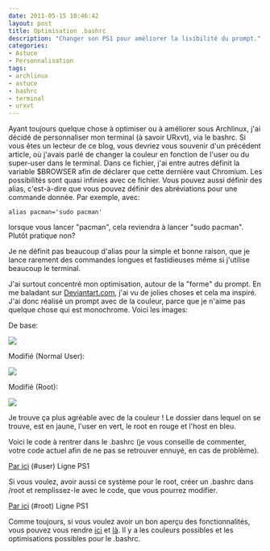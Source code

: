 ```yaml
---
date: 2011-05-15 10:46:42
layout: post
title: Optimisation .bashrc
description: "Changer son PS1 pour améliorer la lisibilité du prompt."
categories:
- Astuce
- Personnalisation
tags:
- archlinux
- astuce
- bashrc
- terminal
- urxvt
---
```


Ayant toujours quelque chose à optimiser ou à améliorer sous Archlinux, j'ai décidé de personnaliser mon terminal (à savoir URxvt), via le bashrc. Si vous êtes un lecteur de ce blog, vous devriez vous souvenir d'un précédent article, où j'avais parlé de changer la couleur en fonction de l'user ou du super-user dans le terminal.
Dans ce fichier, j'ai entre autres définit la variable $BROWSER afin de déclarer que cette dernière vaut Chromium. Les possibilités sont quasi infinies avec ce fichier. Vous pouvez aussi définir des alias, c'est-à-dire que vous pouvez définir des abréviations pour une commande donnée. Par exemple, avec:

<!-- more -->

	alias pacman='sudo pacman'

lorsque vous lancer "pacman", cela reviendra à lancer "sudo pacman". Plutôt pratique non?

Je ne définit pas beaucoup d'alias pour la simple et bonne raison, que je lance rarement des commandes longues et fastidieuses même si j'utilise beaucoup le terminal.

J'ai surtout concentré mon optimisation, autour de la "forme" du prompt. En me baladant sur [Deviantart.com](http://www.deviantart.com/), j'ai vu de jolies choses et cela ma inspiré. J'ai donc réalisé un prompt avec de la couleur, parce que je n'aime pas quelque chose qui est monochrome.
Voici les images:

De base:

<img class="imgcenter" src="http://linuxien.legtux.org/uploads/images/2011/05/termbase.png">

Modifié (Normal User):

<img class="imgcenter" src="http://linuxien.legtux.org/uploads/images/2011/05/termmodif.png">

Modifié (Root):

<img class="imgcenter" src="http://linuxien.legtux.org/uploads/images/2011/05/termmodifroot.png">

Je trouve ça plus agréable avec de la couleur ! Le dossier dans lequel on se trouve, est en jaune, l'user en vert, le root en rouge et l'host en bleu.

Voici le code à rentrer dans le .bashrc (je vous conseille de commenter, votre code actuel afin de ne pas se retrouver ennuyé, en cas de problème).

[Par ici](https://github.com/Ypnose/Madfiles/blob/master/.bashrc) (#user) Ligne PS1

Si vous voulez, avoir aussi ce système pour le root, créer un .bashrc dans /root et remplissez-le avec le code, que vous pourrez modifier.

[Par ici](https://github.com/Ypnose/Madfiles/blob/master/.bashrc_root) (#root) Ligne PS1

Comme toujours, si vous voulez avoir un bon aperçu des fonctionnalités, vous pouvez vous rendre [ici](https://wiki.archlinux.org/index.php/Bashrc#Configuration) et [là](https://wiki.archlinux.org/index.php/Color_Bash_Prompt). Il y a les couleurs possibles et les optimisations possibles pour le .bashrc.
